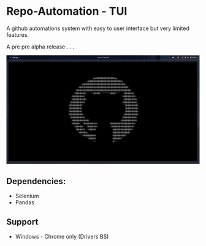 # Repo-Automation - TUI

A github automations system with easy to user interface but very limited features.

A pre pre alpha release . . . 

![](./src/SS.png)

## Dependencies:
- Selenium
- Pandas

## Support
- Windows - Chrome only (Drivers BS)
